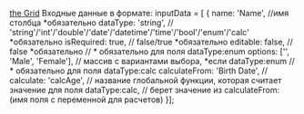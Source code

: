 <a href="helloWorld-EHoT.github.io/theGrid-testTask">the Grid</a>
Входные данные в формате:
inputData = [
{
name: 'Name', //имя столбца *обязательно
dataType: 'string', // 'string'/'int'/'double'/'date'/'datetime'/'time'/'bool'/'enum'/'calc' *обязательно
isRequired: true, // false/true *обязательно
editable: false, // false *обязательно
// * обязательно для поля dataType:enum
options: ['', 'Male', 'Female'], // массив с вариантами выбора, *если dataType:enum
// * обязательно для поля dataType:calc
calculateFrom: 'Birth Date', // 
calculate:     'calcAge', // название глобальной функции, которая считает значение для поля dataType:calc,
                          // берет значение из calculateFrom:(имя поля с переменной для расчетов)
}]; 
                      

